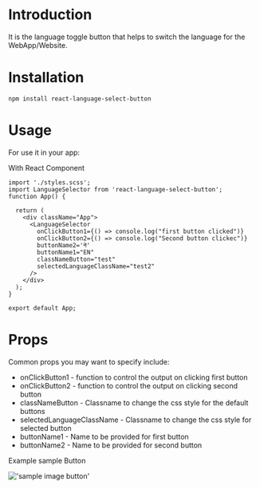 # Introduction

It is the language toggle button that helps to switch the language for the WebApp/Website.



# Installation

```npm install react-language-select-button```

# Usage

For use it in your app:

With React Component

```
import './styles.scss';
import LanguageSelector from 'react-language-select-button';
function App() {

  return (
    <div className="App">
      <LanguageSelector
        onClickButton1={() => console.log("first button clicked")}
        onClickButton2={() => console.log("Second button clickec")}
        buttonName2='ने'
        buttonName1="EN"
        classNameButton="test"
        selectedLanguageClassName="test2"
      />
    </div>
  );
}

export default App;
```


# Props

Common props you may want to specify include:

* onClickButton1 - function to control the output on clicking first button
* onClickButton2 - function to control the output on clicking second button
* classNameButton - Classname to change the css style for the default buttons
* selectedLanguageClassName - Classname to change the css style for selected button
* buttonName1 - Name to be provided for first button
* buttonName2 - Name to be provided for second button


Example sample Button

!['sample image button'](https://github.com/nabanitkoirala/react-language-selector/blob/master/react-language-selector/src/image/screenShot.png?raw=true)
